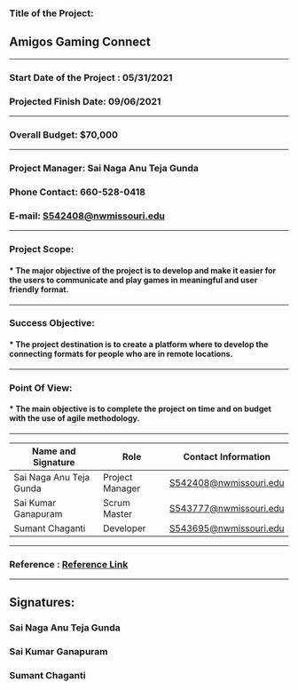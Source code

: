### Title of the Project: <br> 
   ## Amigos Gaming Connect

<hr/>

### Start Date of the Project : 05/31/2021 <br>
### Projected Finish Date: 09/06/2021

<hr/>

### Overall Budget: $70,000

<hr/>

### Project Manager: Sai Naga Anu Teja Gunda <br>
### Phone Contact: 660-528-0418   <br>
### E-mail: S542408@nwmissouri.edu 

----

### Project Scope:
   #### * The major objective of the project is to develop and make it easier for the users to communicate and play games in meaningful and user friendly format.

----

### Success Objective: 
   #### * The project destination is to create a platform where to develop the connecting formats for people who are in remote locations. 

----

### Point Of View:
   #### * The main objective is to complete the project on time and on budget with the use of agile methodology. 

----

| Name and Signature | Role | Contact Information |
| ------------------ | ---- | ------------------- |
| Sai Naga Anu Teja Gunda | Project Manager | S542408@nwmissouri.edu |
| Sai Kumar Ganapuram | Scrum Master | S543777@nwmissouri.edu |
| Sumant Chaganti | Developer | S543695@nwmissouri.edu |

---

### Reference : [Reference Link](https://www.wrike.com/project-management-guide/faq/what-is-a-project-charter-in-project-management/)

----

## Signatures:

### Sai Naga Anu Teja Gunda

### Sai Kumar Ganapuram 

### Sumant Chaganti

